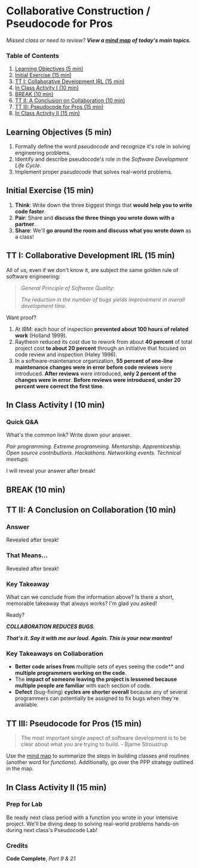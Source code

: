 # Collaborative Construction / Pseudocode for Pros

_Missed class or need to review? **View a [mind map](https://make-school-courses.github.io/SPD-1.4-Testing-And-Architecture/Resources/2-PseudocodeForPros.pdf) of today's main topics.**_

### Table of Contents

1. [Learning Objectives (5 min)](#learning-objectives-5-min)
2. [Initial Exercise (15 min)](#initial-exercise-15-min)
3. [TT I: Collaborative Development IRL (15 min)](#tt-i-collaborative-development-irl-15-min)
4. [In Class Activity I (10 min)](#in-class-activity-i-10-min)
5. [BREAK (10 min)](#break-10-min)
6. [TT II: A Conclusion on Collaboration (10 min)](#tt-ii-a-conclusion-on-collaboration-10-min)
7. [TT III: Pseudocode for Pros (15 min)](#tt-iii-pseudocode-for-pros-15-min)
8. [In Class Activity II (15 min)](#in-class-activity-ii-15-min)

## Learning Objectives (5 min)

1. Formally define the word _pseudocode_ and recognize it's role in solving  engineering problems.
2. Identify and describe pseudocode's role in the _Software Development Life Cycle_.
3. Implement proper _pseudocode_ that solves real-world problems.

## Initial Exercise (15 min)

1. **Think**: Write down the three biggest things that **would help you to write code faster**.
2. **Pair**: Share and **discuss the three things you wrote down with a partner**.
3. **Share**: We'll **go around the room and discuss what you wrote down** as a class!

## TT I: Collaborative Development IRL (15 min)

All of us, even if we don't know it, are subject the same golden rule of software engineering:

> *General Principle of Software Quality*:
>
> _The reduction in the number of bugs yields improvement in overall development time_.

Want proof?

1. At IBM: each hour of inspection **prevented about 100 hours of related work** (Holland 1999).
2. Raytheon reduced its cost due to rework from about **40 percent** of total project cost **to about 20 percent** through an initiative that focused on code review and inspection (Haley 1996).
3. In a software-maintenance organization, **55 percent of one-line maintenance changes were in error before code reviews** were introduced. **After reviews** were introduced, **only 2 percent of the changes were in error**. **Before reviews were introduced, under 20 percent were correct the first time**.

## In Class Activity I (10 min)

### Quick Q&A

What's the common link? Write down your answer.

_Pair programming. Extreme programming. Mentorship. Apprenticeship. Open source contributions. Hackathons. Networking events. Technical meetups._

I will reveal your answer after break!

## BREAK (10 min)

## TT II: A Conclusion on Collaboration (10 min)

### Answer

Revealed after break!

<!--
**These formal engineering techniques (and more) grant opportunities for fresh eyes to grace your codebase, and catching bugs and errors in your thinking that WILL surprise you.** Bugs even your tests won't catch! -->

### That Means...

Revealed after break!

<!-- **Interacting with other programmers is required**. The best programmers you know gained their skills through the collaboration, pairing, and taking swift and thoughtful action upon feedback --- including yours truly! -->

### Key Takeaway

What can we conclude from the information above? Is there a short, memorable takeaway that always works? I'm glad you asked!

Ready?

_**COLLABORATION REDUCES BUGS**._

**_That's it. Say it with me our loud. Again. This is your new mantra!_**

### Key Takeaways on Collaboration

* **Better code arises from** multiple sets of eyes seeing the code** and **multiple programmers working on the code**.
* The **impact of someone leaving the project is lessened because multiple people are familiar** with each section of code.
* **Defect** (bug-fixing) **cycles are shorter overall** because any of several programmers can potentially be assigned to fix bugs when they're available.

## TT III: Pseudocode for Pros (15 min)

> The most important single aspect of software development is to be clear about what you are trying to build. - Bjarne Stroustrup

Use the [mind map](https://make-school-courses.github.io/SPD-1.4-Testing-And-Architecture/Resources/2-PseudocodeForPros.pdf) to summarize the steps in building classes and routines (another word for _functions_). Additionally, go over the PPP strategy outlined in the map.

## In Class Activity II (15 min)

### Prep for Lab

Be ready next class period with a function you wrote in your intensive project. We'll be diving deep to solving real-world problems hands-on during next class's Pseudocode Lab!

### Credits

**Code Complete**, *Part 9 & 21*
